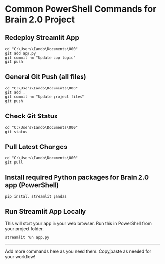 # Common PowerShell Commands for Brain 2.0 Project

## Redeploy Streamlit App
```
cd "C:\Users\Iando\Documents\000"
git add app.py
git commit -m "Update app logic"
git push
```

## General Git Push (all files)
```
cd "C:\Users\Iando\Documents\000"
git add .
git commit -m "Update project files"
git push
```

## Check Git Status
```
cd "C:\Users\Iando\Documents\000"
git status
```

## Pull Latest Changes
```
cd "C:\Users\Iando\Documents\000"
git pull
```

## Install required Python packages for Brain 2.0 app (PowerShell)
```
pip install streamlit pandas
```

## Run Streamlit App Locally
This will start your app in your web browser. Run this in PowerShell from your project folder.
```
streamlit run app.py
```

---

Add more commands here as you need them. Copy/paste as needed for your workflow!
